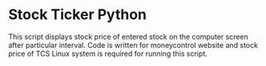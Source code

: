 # Stock Ticker Python
This script displays stock price of entered stock on the computer screen after particular interval.
Code is written for moneycontrol website and stock price of TCS 
Linux system is required for running this script.
